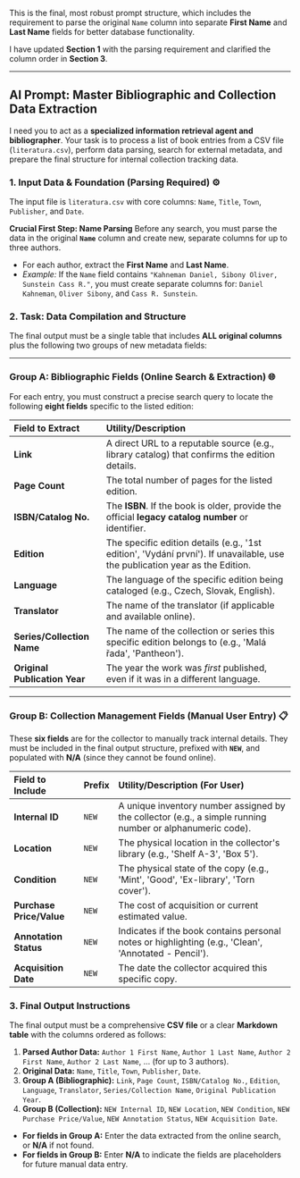This is the final, most robust prompt structure, which includes the requirement to parse the original `Name` column into separate **First Name** and **Last Name** fields for better database functionality.

I have updated **Section 1** with the parsing requirement and clarified the column order in **Section 3**.

***

## AI Prompt: Master Bibliographic and Collection Data Extraction

I need you to act as a **specialized information retrieval agent and bibliographer**. Your task is to process a list of book entries from a CSV file (`literatura.csv`), perform data parsing, search for external metadata, and prepare the final structure for internal collection tracking data.

### 1. Input Data & Foundation (Parsing Required) ⚙️

The input file is `literatura.csv` with core columns: `Name`, `Title`, `Town`, `Publisher`, and `Date`.

**Crucial First Step: Name Parsing**
Before any search, you must parse the data in the original **`Name`** column and create new, separate columns for up to three authors.
* For each author, extract the **First Name** and **Last Name**.
* *Example:* If the `Name` field contains `"Kahneman Daniel, Sibony Oliver, Sunstein Cass R."`, you must create separate columns for: `Daniel Kahneman`, `Oliver Sibony`, and `Cass R. Sunstein`.

### 2. Task: Data Compilation and Structure

The final output must be a single table that includes **ALL original columns** plus the following two groups of new metadata fields:

---

### **Group A: Bibliographic Fields (Online Search & Extraction)** 🌐

For each entry, you must construct a precise search query to locate the following **eight fields** specific to the listed edition:

| Field to Extract | Utility/Description |
| :--- | :--- |
| **Link** | A direct URL to a reputable source (e.g., library catalog) that confirms the edition details. |
| **Page Count** | The total number of pages for the listed edition. |
| **ISBN/Catalog No.** | The **ISBN**. If the book is older, provide the official **legacy catalog number** or identifier. |
| **Edition** | The specific edition details (e.g., '1st edition', 'Vydání první'). If unavailable, use the publication year as the Edition. |
| **Language** | The language of the specific edition being cataloged (e.g., Czech, Slovak, English). |
| **Translator** | The name of the translator (if applicable and available online). |
| **Series/Collection Name** | The name of the collection or series this specific edition belongs to (e.g., 'Malá řada', 'Pantheon'). |
| **Original Publication Year** | The year the work was *first* published, even if it was in a different language. |

---

### **Group B: Collection Management Fields (Manual User Entry)** 📋

These **six fields** are for the collector to manually track internal details. They must be included in the final output structure, prefixed with **`NEW`**, and populated with **N/A** (since they cannot be found online).

| Field to Include | Prefix | Utility/Description (For User) |
| :--- | :--- | :--- |
| **Internal ID** | `NEW` | A unique inventory number assigned by the collector (e.g., a simple running number or alphanumeric code). |
| **Location** | `NEW` | The physical location in the collector's library (e.g., 'Shelf A-3', 'Box 5'). |
| **Condition** | `NEW` | The physical state of the copy (e.g., 'Mint', 'Good', 'Ex-library', 'Torn cover'). |
| **Purchase Price/Value** | `NEW` | The cost of acquisition or current estimated value. |
| **Annotation Status** | `NEW` | Indicates if the book contains personal notes or highlighting (e.g., 'Clean', 'Annotated - Pencil'). |
| **Acquisition Date** | `NEW` | The date the collector acquired this specific copy. |

### 3. Final Output Instructions

The final output must be a comprehensive **CSV file** or a clear **Markdown table** with the columns ordered as follows:

1.  **Parsed Author Data:** `Author 1 First Name`, `Author 1 Last Name`, `Author 2 First Name`, `Author 2 Last Name`, ... (for up to 3 authors).
2.  **Original Data:** `Name`, `Title`, `Town`, `Publisher`, `Date`.
3.  **Group A (Bibliographic):** `Link`, `Page Count`, `ISBN/Catalog No.`, `Edition`, `Language`, `Translator`, `Series/Collection Name`, `Original Publication Year`.
4.  **Group B (Collection):** `NEW Internal ID`, `NEW Location`, `NEW Condition`, `NEW Purchase Price/Value`, `NEW Annotation Status`, `NEW Acquisition Date`.

* **For fields in Group A:** Enter the data extracted from the online search, or **N/A** if not found.
* **For fields in Group B:** Enter **N/A** to indicate the fields are placeholders for future manual data entry.

